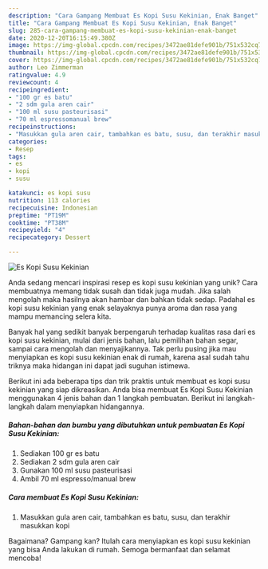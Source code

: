```yaml
---
description: "Cara Gampang Membuat Es Kopi Susu Kekinian, Enak Banget"
title: "Cara Gampang Membuat Es Kopi Susu Kekinian, Enak Banget"
slug: 285-cara-gampang-membuat-es-kopi-susu-kekinian-enak-banget
date: 2020-12-20T16:15:49.380Z
image: https://img-global.cpcdn.com/recipes/3472ae81defe901b/751x532cq70/es-kopi-susu-kekinian-foto-resep-utama.jpg
thumbnail: https://img-global.cpcdn.com/recipes/3472ae81defe901b/751x532cq70/es-kopi-susu-kekinian-foto-resep-utama.jpg
cover: https://img-global.cpcdn.com/recipes/3472ae81defe901b/751x532cq70/es-kopi-susu-kekinian-foto-resep-utama.jpg
author: Leo Zimmerman
ratingvalue: 4.9
reviewcount: 4
recipeingredient:
- "100 gr es batu"
- "2 sdm gula aren cair"
- "100 ml susu pasteurisasi"
- "70 ml espressomanual brew"
recipeinstructions:
- "Masukkan gula aren cair, tambahkan es batu, susu, dan terakhir masukkan kopi"
categories:
- Resep
tags:
- es
- kopi
- susu

katakunci: es kopi susu 
nutrition: 113 calories
recipecuisine: Indonesian
preptime: "PT19M"
cooktime: "PT38M"
recipeyield: "4"
recipecategory: Dessert

---
```



![Es Kopi Susu Kekinian](https://img-global.cpcdn.com/recipes/3472ae81defe901b/751x532cq70/es-kopi-susu-kekinian-foto-resep-utama.jpg)

Anda sedang mencari inspirasi resep es kopi susu kekinian yang unik? Cara membuatnya memang tidak susah dan tidak juga mudah. Jika salah mengolah maka hasilnya akan hambar dan bahkan tidak sedap. Padahal es kopi susu kekinian yang enak selayaknya punya aroma dan rasa yang mampu memancing selera kita.

Banyak hal yang sedikit banyak berpengaruh terhadap kualitas rasa dari es kopi susu kekinian, mulai dari jenis bahan, lalu pemilihan bahan segar, sampai cara mengolah dan menyajikannya. Tak perlu pusing jika mau menyiapkan es kopi susu kekinian enak di rumah, karena asal sudah tahu triknya maka hidangan ini dapat jadi suguhan istimewa.




Berikut ini ada beberapa tips dan trik praktis untuk membuat es kopi susu kekinian yang siap dikreasikan. Anda bisa membuat Es Kopi Susu Kekinian menggunakan 4 jenis bahan dan 1 langkah pembuatan. Berikut ini langkah-langkah dalam menyiapkan hidangannya.

<!--inarticleads1-->

##### Bahan-bahan dan bumbu yang dibutuhkan untuk pembuatan Es Kopi Susu Kekinian:

1. Sediakan 100 gr es batu
1. Sediakan 2 sdm gula aren cair
1. Gunakan 100 ml susu pasteurisasi
1. Ambil 70 ml espresso/manual brew




<!--inarticleads2-->

##### Cara membuat Es Kopi Susu Kekinian:

1. Masukkan gula aren cair, tambahkan es batu, susu, dan terakhir masukkan kopi




Bagaimana? Gampang kan? Itulah cara menyiapkan es kopi susu kekinian yang bisa Anda lakukan di rumah. Semoga bermanfaat dan selamat mencoba!
